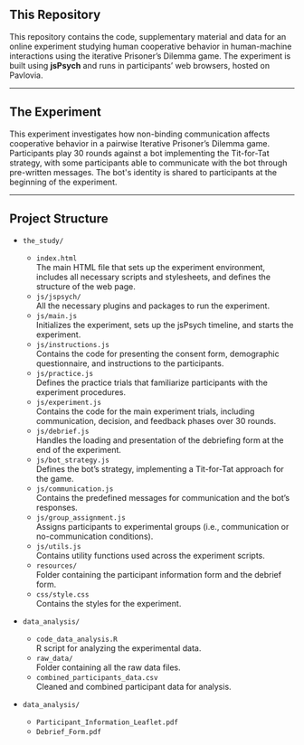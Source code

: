 ## This Repository

This repository contains the code, supplementary material and data for an online experiment studying human cooperative behavior in human-machine interactions using the iterative Prisoner’s Dilemma game. The experiment is built using **jsPsych** and runs in participants’ web browsers, hosted on Pavlovia.

---

## The Experiment

This experiment investigates how non-binding communication affects cooperative behavior in a pairwise Iterative Prisoner’s Dilemma game. Participants play 30 rounds against a bot implementing the Tit-for-Tat strategy, with some participants able to communicate with the bot through pre-written messages. The bot's identity is shared to participants at the beginning of the experiment. 

---

## Project Structure

- `the_study/`
  - `index.html`  
    The main HTML file that sets up the experiment environment, includes all necessary scripts and stylesheets, and defines the structure of the web page.
  - `js/jspsych/`  
    All the necessary plugins and packages to run the experiment.
  - `js/main.js`  
    Initializes the experiment, sets up the jsPsych timeline, and starts the experiment.
  - `js/instructions.js`  
    Contains the code for presenting the consent form, demographic questionnaire, and instructions to the participants.
  - `js/practice.js`  
    Defines the practice trials that familiarize participants with the experiment procedures.
  - `js/experiment.js`  
    Contains the code for the main experiment trials, including communication, decision, and feedback phases over 30 rounds.
  - `js/debrief.js`  
    Handles the loading and presentation of the debriefing form at the end of the experiment.
  - `js/bot_strategy.js`  
    Defines the bot’s strategy, implementing a Tit-for-Tat approach for the game.
  - `js/communication.js`  
    Contains the predefined messages for communication and the bot’s responses.
  - `js/group_assignment.js`  
    Assigns participants to experimental groups (i.e., communication or no-communication conditions).
  - `js/utils.js`  
    Contains utility functions used across the experiment scripts.
  - `resources/`  
    Folder containing the participant information form and the debrief form.
  - `css/style.css`  
    Contains the styles for the experiment.

- `data_analysis/`
  - `code_data_analysis.R`  
    R script for analyzing the experimental data.
  - `raw_data/`  
    Folder containing all the raw data files.
  - `combined_participants_data.csv`  
    Cleaned and combined participant data for analysis.

- `data_analysis/`
  - `Participant_Information_Leaflet.pdf`
  - `Debrief_Form.pdf`  

